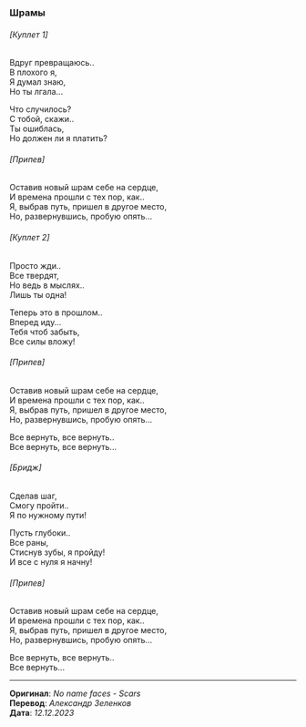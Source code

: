 ### Шрамы

###### [Куплет 1]

Вдруг превращаюсь.. \
В плохого я, \
Я думал знаю, \
Но ты лгала...

Что случилось? \
С тобой, скажи.. \
Ты ошиблась, \
Но должен ли я платить?

###### [Припев]

Оставив новый шрам себе на сердце, \
И времена прошли с тех пор, как.. \
Я, выбрав путь, пришел в другое место, \
Но, развернувшись, пробую опять...

###### [Куплет 2]

Просто жди.. \
Все твердят, \
Но ведь в мыслях.. \
Лишь ты одна!

Теперь это в прошлом.. \
Вперед иду... \
Тебя чтоб забыть, \
Все силы вложу!

###### [Припев]

Оставив новый шрам себе на сердце, \
И времена прошли с тех пор, как.. \
Я, выбрав путь, пришел в другое место, \
Но, развернувшись, пробую опять...

Все вернуть, все вернуть.. \
Все вернуть, все вернуть...

###### [Бридж]

Сделав шаг, \
Смогу пройти.. \
Я по нужному пути!

Пусть глубоки.. \
Все раны, \
Стиснув зубы, я пройду! \
И все с нуля я начну!

###### [Припев]

Оставив новый шрам себе на сердце, \
И времена прошли с тех пор, как.. \
Я, выбрав путь, пришел в другое место, \
Но, развернувшись, пробую опять...

Все вернуть, все вернуть.. \
Все вернуть...

---

**Оригинал**: _No name faces - Scars_ \
**Перевод**: _Александр Зеленков_ \
**Дата**: _12.12.2023_

